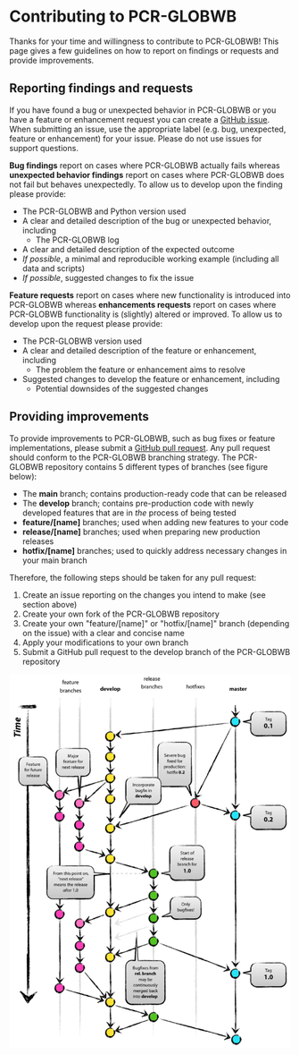 # Contributing to PCR-GLOBWB
Thanks for your time and willingness to contribute to PCR-GLOBWB! This page gives a few guidelines on how to report on findings or requests and provide improvements.

## Reporting findings and requests
If you have found a bug or unexpected behavior in PCR-GLOBWB or you have a feature or enhancement request you can create a [GitHub issue](https://github.com/UU-Hydro/PCR-GLOBWB_model/issues). When submitting an issue, use the appropriate label (e.g. bug, unexpected, feature or enhancement) for your issue. Please do not use issues for support questions.

**Bug findings** report on cases where PCR-GLOBWB actually fails whereas **unexpected behavior findings** report on cases where PCR-GLOBWB does not fail but behaves unexpectedly. To allow us to develop upon the finding please provide:

- The PCR-GLOBWB and Python version used
- A clear and detailed description of the bug or unexpected behavior, including
    - The PCR-GLOBWB log
- A clear and detailed description of the expected outcome
- *If possible*, a minimal and reproducible working example (including all data and scripts)
- *If possible*, suggested changes to fix the issue

**Feature requests** report on cases where new functionality is introduced into PCR-GLOBWB whereas **enhancements requests** report on cases where PCR-GLOBWB functionality is (slightly) altered or improved. To allow us to develop upon the request please provide:

- The PCR-GLOBWB version used
- A clear and detailed description of the feature or enhancement, including
    - The problem the feature or enhancement aims to resolve
- Suggested changes to develop the feature or enhancement, including
    - Potential downsides of the suggested changes

## Providing improvements
To provide improvements to PCR-GLOBWB, such as bug fixes or feature implementations, please submit a [GitHub pull request](https://github.com/UU-Hydro/PCR-GLOBWB_model/pulls). Any pull request should conform to the PCR-GLOBWB branching strategy. The PCR-GLOBWB repository contains 5 different types of branches (see figure below):

- The **main** branch; contains production-ready code that can be released
- The **develop** branch; contains pre-production code with newly developed features that are in *the* process of being tested
- **feature/[name]** branches; used when adding new features to your code
- **release/[name]** branches; used when preparing new production releases
- **hotfix/[name]** branches; used to quickly address necessary changes in your main branch

Therefore, the following steps should be taken for any pull request:

1. Create an issue reporting on the changes you intend to make (see section above)
2. Create your own fork of the PCR-GLOBWB repository
3. Create your own "feature/[name]" or "hotfix/[name]" branch (depending on the issue) with a clear and concise name
5. Apply your modifications to your own branch
6. Submit a GitHub pull request to the develop branch of the PCR-GLOBWB repository

![Git-flow branching strategy](img/git-model@2x.png "Git-flow branching strategy")